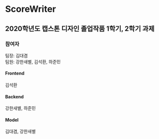# ScoreWriter

## 2020학년도 캡스톤 디자인 졸업작품 1학기, 2학기 과제

### 참여자
팀장: 김대겸<br>
팀원: 강한새별, 김석환, 하준민
<h4>Frontend</h4>
<p>김석환</p>
<h4>Backend</h4>
<p>강한새별, 하준민</p>
<h4>Model</h4>
<p>김대겸, 강한새별</p>
